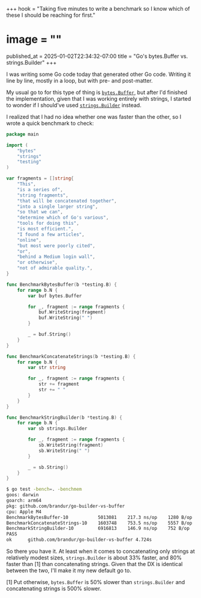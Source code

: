 +++
hook = "Taking five minutes to write a benchmark so I know which of these I should be reaching for first."
# image = ""
published_at = 2025-01-02T22:34:32-07:00
title = "Go's bytes.Buffer vs. strings.Builder"
+++

I was writing some Go code today that generated other Go code. Writing it line by line, mostly in a loop, but with pre- and post-matter.

My usual go to for this type of thing is [`bytes.Buffer`](https://pkg.go.dev/bytes#Buffer), but after I'd finished the implementation, given that I was working entirely with strings, I started to wonder if I should've used [`strings.Builder`](https://pkg.go.dev/strings#Builder) instead.

I realized that I had no idea whether one was faster than the other, so I wrote a quick benchmark to check:

``` go
package main

import (
    "bytes"
    "strings"
    "testing"
)

var fragments = []string{
    "This",
    "is a series of",
    "string fragments",
    "that will be concatenated together",
    "into a single larger string",
    "so that we can",
    "determine which of Go's various",
    "tools for doing this",
    "is most efficient.",
    "I found a few articles",
    "online",
    "but most were poorly cited",
    "or",
    "behind a Medium login wall",
    "or otherwise",
    "not of admirable quality.",
}

func BenchmarkBytesBuffer(b *testing.B) {
    for range b.N {
        var buf bytes.Buffer

        for _, fragment := range fragments {
            buf.WriteString(fragment)
            buf.WriteString(" ")
        }

        _ = buf.String()
    }
}

func BenchmarkConcatenateStrings(b *testing.B) {
    for range b.N {
        var str string

        for _, fragment := range fragments {
            str += fragment
            str += " "
        }
    }
}

func BenchmarkStringBuilder(b *testing.B) {
    for range b.N {
        var sb strings.Builder

        for _, fragment := range fragments {
            sb.WriteString(fragment)
            sb.WriteString(" ")
        }

        _ = sb.String()
    }
}
```

``` sh
$ go test -bench=. -benchmem
goos: darwin
goarch: arm64
pkg: github.com/brandur/go-builder-vs-buffer
cpu: Apple M4
BenchmarkBytesBuffer-10           5013081    217.3 ns/op    1280 B/op    5 allocs/op
BenchmarkConcatenateStrings-10    1603748    753.5 ns/op    5557 B/op    31 allocs/op
BenchmarkStringBuilder-10         6916813    146.9 ns/op    752 B/op     6 allocs/op
PASS
ok      github.com/brandur/go-builder-vs-buffer 4.724s

```

So there you have it. At least when it comes to concatenating only strings at relatively modest sizes, `strings.Builder` is about 33% faster, and 80% faster than [1] than concatenating strings. Given that the DX is identical between the two, I'll make it my new default go to.

[1] Put otherwise, `bytes.Buffer` is 50% slower than `strings.Builder` and concatenating strings is 500% slower.

